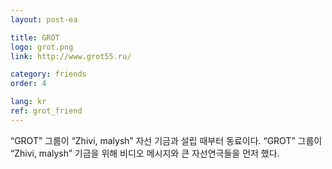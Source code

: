 ```yaml
---
layout: post-ea

title: GROT
logo: grot.png
link: http://www.grot55.ru/

category: friends
order: 4

lang: kr
ref: grot_friend
---
```


“GROT” 그룹이 “Zhivi, malysh” 자선 기금과 설립 때부터 동료이다. 
“GROT” 그룹이 “Zhivi, malysh” 기금을 위해 비디오 메시지와 큰 자선연극들을 먼저 했다.
